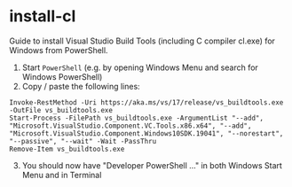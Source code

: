 # install-cl

Guide to install Visual Studio Build Tools (including C compiler cl.exe) for Windows from PowerShell.

1. Start `PowerShell` (e.g. by opening Windows Menu and search for Windows PowerShell)
2. Copy / paste the following lines:
```
Invoke-RestMethod -Uri https://aka.ms/vs/17/release/vs_buildtools.exe -OutFile vs_buildtools.exe
Start-Process -FilePath vs_buildtools.exe -ArgumentList "--add", "Microsoft.VisualStudio.Component.VC.Tools.x86.x64", "--add", "Microsoft.VisualStudio.Component.Windows10SDK.19041", "--norestart", "--passive", "--wait" -Wait -PassThru
Remove-Item vs_buildtools.exe
```
3. You should now have "Developer PowerShell ..." in both Windows Start Menu and in Terminal
